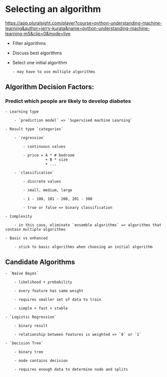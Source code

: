 # Selecting an algorithm

https://app.pluralsight.com/player?course=python-understanding-machine-learning&author=jerry-kurata&name=python-understanding-machine-learning-m5&clip=0&mode=live


  - Filter algorithms

  - Discuss best algorithms

  - Select one initial algorithm

        - may have to use multiple algorithms



## Algorithm Decision Factors:

### Predict which people are likely to develop diabetes

    - Learning type

        - `prediction model` => `Supervised machine Learning`

    - Result type `categories`

        - `regression`

            - continuous values

            - price = A * # bedroom
                      + B * size
                      + ...

        - `classification`

            - discrete values

            - small, medium, large

            - 1 - 100, 101 - 200, 201 - 300

            - true or false => binary classification

    - Complexity

        - in this case, eliminate `ensemble algorithms` => algorithms that contain multiple algorithms

    - Basic vs enhanced

        - stick to basic algorithms when choosing an initial algorithm



## Candidate Algorithms


    - `Naive Bayes`

        - likelihood + probability

        - every feature has same weight

        - requires smaller set of data to train

        - simple + fast + stable

    - `Logistic Regression`

        - binary result

        - relationship between features is weighted => `0` or `1`

    - `Decision Tree`

        - binary tree

        - node contains decision

        - requires enough data to determine node and splits
